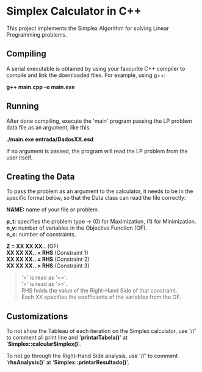 # Simplex Calculator in C++
This project implements the Simplex Algorithm for solving Linear Programming problems.

Compiling
----------
A serial executable is obtained by using your favourite C++ compiler to compile and link the downloaded files. For example, using g++:

**g++ main.cpp -o main.exe**

Running
--------
After done compiling, execute the 'main' program passing the LP problem data file as an argument, like this:

**./main.exe entrada/DadosXX.esd**

If no argument is passed, the program will read the LP problem from the user itself.

Creating the Data
------------------
To pass the problem as an argument to the calculator, it needs to be in the specific format below, so that the Data class can read the file correctly:

**NAME:** name of your file or problem.

**p_t:** specifies the problem type -> (0) for Maximization, (1) for Minimization.  
**n_v:** number of variables in the Objective Function (OF).  
**n_c:** number of constraints.  

**Z = XX XX XX..**    (OF)  
**XX XX XX.. < RHS**  (Constraint 1)  
**XX XX XX.. = RHS**  (Constraint 2)  
**XX XX XX.. > RHS**  (Constraint 3)  

>'<' is read as '<='.  
>'>' is read as '>='.  
>RHS holds the value of the Right-Hand Side of that constraint.  
>Each XX specifies the coefficients of the variables from the OF.  

Customizations
---------------
To not show the Tableau of each iteration on the Simplex calculator, use '//' to comment all print line and '**printarTabela()**' at '**Simplex::calcularSimplex()**'.

To not go through the Right-Hand Side analysis, use '//' to comment '**rhsAnalysis()**' at '**Simplex::printarResultado()**'.
